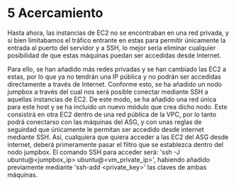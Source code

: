 # 5 Acercamiento
Hasta ahora, las instancias de EC2 no se encontraban en una red privada, y si bien limitabamos el tráfico entrante en estas para permitir únicamente la entrada al puerto del servidor y a SSH, lo mejor sería eliminar cualquier posibilidad de que estas máquinas puedan ser accedidas desde Internet.

Para ello, se han añadido más redes privadas y se han cambiado las EC2 a estas, por lo que ya no tendrán una IP pública y no podrán ser accedidas directamente a través de Internet. Conforme esto, se ha añadido un nodo jumpbox a través del cual nos será posible conectar mediante SSH a aquellas instancias de EC2. De este modo, se ha añadido una red única para este host y se ha incluido un nuevo módulo que crea dicho nodo. Este consistirá en otra EC2 dentro de una red pública de la VPC, por lo tanto podrá conectarso con las máquinas del ASG, y con unas reglas de seguirdad que únicamente le permitan ser accedido desde internet mediante SSH.
Así, cualquiera que quiera acceder a las EC2 del ASG desde internet, deberá primeramente pasar el filtro que se establezca dentro del nodo jumpbox. El comando SSH para acceder será: 'ssh -J ubuntu@<jumpbox_ip> ubuntu@<vm_private_ip>', habiendo añadido previamente mediante 'ssh-add <private_key>' las claves de ambas máquinas.
